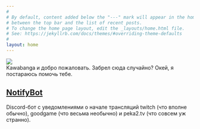 ```yaml
---
#
# By default, content added below the "---" mark will appear in the home page
# between the top bar and the list of recent posts.
# To change the home page layout, edit the _layouts/home.html file.
# See: https://jekyllrb.com/docs/themes/#overriding-theme-defaults
#
layout: home
---
```


![](https://kavaban.ga/data/_uploaded/image/logo.png)  
Kawabanga и добро пожаловать. Забрел сюда случайно? Окей, я постараюсь помочь тебе.

## [NotifyBot](https://kavaban.ga/notifybot)

Discord-бот с уведомлениями о начале трансляций twitch (что вполне обычно), goodgame (что весьма необычно) и peka2.tv (что совсем уж странно).